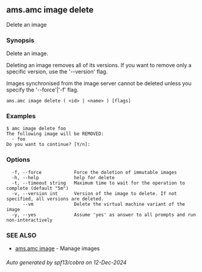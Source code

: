 ## ams.amc image delete

Delete an image

### Synopsis

Delete an image.

Deleting an image removes all of its versions. If you want to remove only a
specific version, use the '--version' flag.

Images synchronised from the image server cannot be deleted unless you specify
the '--force'|'-f' flag.


```
ams.amc image delete ( <id> | <name> ) [flags]
```

### Examples

```
$ amc image delete foo
The following image will be REMOVED:
  - foo
Do you want to continue? [Y/n]:

```

### Options

```
  -f, --force            Force the deletion of immutable images
  -h, --help             help for delete
  -t, --timeout string   Maximum time to wait for the operation to complete (default "5m")
  -v, --version int      Version of the image to delete. If not specified, all versions are deleted.
      --vm               Delete the virtual machine variant of the image
  -y, --yes              Assume 'yes' as answer to all prompts and run non-interactively
```

### SEE ALSO

* [ams.amc image](ams.amc_image.md)	 - Manage images

###### Auto generated by spf13/cobra on 12-Dec-2024
